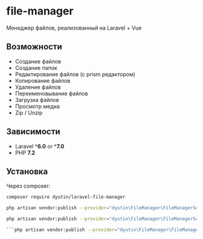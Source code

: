 # file-manager
 Менеджер файлов, реализованный на Laravel + Vue

## Возможности
- Создание файлов
- Создание папок
- Редактирование файлов (с prism редактором)
- Копирование файлов
- Удаление файлов
- Переименовывание файлов
- Загрузка файлов
- Просмотр медиа
- Zip / Unzip

## Зависимости

- Laravel **^6.0** or **^7.0**
- PHP **7.2**

## Установка

Через composer:

```bash
composer require dyutin/laravel-file-manager
```

```bash
php artisan vendor:publish --provider="dyutin\FileManager\FileManagerServiceProvider" --tag="config"
```
```bash
php artisan vendor:publish --provider="dyutin\FileManager\FileManagerServiceProvider" --tag="public" --force

```php artisan vendor:publish --provider="dyutin\FileManager\FileManagerServiceProvider" --tag="public" --force
```
